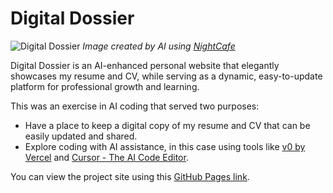 # Digital Dossier
![Digital Dossier](https://github.com/user-attachments/assets/fda155dd-24ab-43d2-950e-8cb69a1c41be)
*Image created by AI using [NightCafe](https://creator.nightcafe.studio/)*

Digital Dossier is an AI-enhanced personal website that elegantly showcases my resume and CV, while serving as a dynamic, easy-to-update platform for professional growth and learning.

This was an exercise in AI coding that served two purposes:

- Have a place to keep a digital copy of my resume and CV that can be easily updated and shared.
- Explore coding with AI assistance, in this case using tools like [v0 by Vercel](https://v0.dev/) and [Cursor - The AI Code Editor](https://www.cursor.com/).

You can view the project site using this [GitHub Pages link](https://thebimsider.github.io/Digital_Dossier/CV/).   

